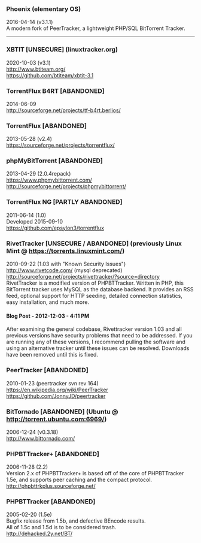 ### Phoenix (elementary OS)
2016-04-14 (v3.1.1)  
A modern fork of PeerTracker, a lightweight PHP/SQL BitTorrent Tracker.

---

### XBTIT [UNSECURE] (linuxtracker.org)
2020-10-03 (v3.1)  
http://www.btiteam.org/  
https://github.com/btiteam/xbtit-3.1

### TorrentFlux B4RT [ABANDONED]
2014-06-09  
http://sourceforge.net/projects/tf-b4rt.berlios/

### TorrentFlux [ABANDONED]
2013-05-28 (v2.4)  
https://sourceforge.net/projects/torrentflux/

### phpMyBitTorrent [ABANDONED]
2013-04-29 (2.0.4repack)  
https://www.phpmybittorrent.com/  
http://sourceforge.net/projects/phpmybittorrent/

### TorrentFlux NG [PARTLY ABANDONED]
2011-06-14 (1.0)  
Developed 2015-09-10  
https://github.com/epsylon3/torrentflux

### RivetTracker [UNSECURE / ABANDONED] (previously Linux Mint @ https://torrents.linuxmint.com/)
2010-09-22 (1.03 with "Known Security Issues")  
http://www.rivetcode.com/ (mysql deprecated)  
http://sourceforge.net/projects/rivettracker/?source=directory  
RivetTracker is a modified version of PHPBTTracker. Written in PHP, this BitTorrent tracker uses MySQL as the database backend. It provides an RSS feed, optional support for HTTP seeding, detailed connection statistics, easy installation, and much more.
#### Blog Post - 2012-12-03 - 4:11 PM
After examining the general codebase, Rivettracker version 1.03 and all previous versions have security problems that need to be addressed. If you are running any of these versions, I recommend pulling the software and using an alternative tracker until these issues can be resolved. Downloads have been removed until this is fixed.

### PeerTracker [ABANDONED]
2010-01-23 (peertracker svn rev 164)  
https://en.wikipedia.org/wiki/PeerTracker  
https://github.com/JonnyJD/peertracker

### BitTornado [ABANDONED] (Ubuntu @ http://torrent.ubuntu.com:6969/)
2006-12-24 (v0.3.18)  
http://www.bittornado.com/

### PHPBTTracker+ [ABANDONED]
2006-11-28 (2.2)  
Version 2.x of PHPBTTracker+ is based off of the core of PHPBTTracker 1.5e, and supports peer caching and the compact protocol.  
http://phpbttrkplus.sourceforge.net/

### PHPBTTracker [ABANDONED]
2005-02-20 (1.5e)  
Bugfix release from 1.5b, and defective BEncode results.  
All of 1.5c and 1.5d is to be considered trash.  
http://dehacked.2y.net/BT/

